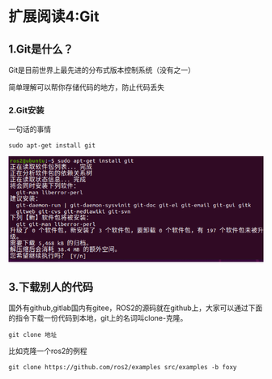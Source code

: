 # 扩展阅读4:Git

## 1.Git是什么？

Git是目前世界上最先进的分布式版本控制系统（没有之一）

简单理解可以帮你存储代码的地方，防止代码丢失

### 2.Git安装

一句话的事情

```
sudo apt-get install git
```

![image-20210720210220100](扩展资料4-Git介绍安装/imgs/image-20210720210220100.png)

## 3.下载别人的代码

国外有github,gitlab国内有gitee，ROS2的源码就在github上，大家可以通过下面的指令下载一份代码到本地，git上的名词叫clone-克隆。

```
git clone 地址
```

比如克隆一个ros2的例程

```
git clone https://github.com/ros2/examples src/examples -b foxy
```

